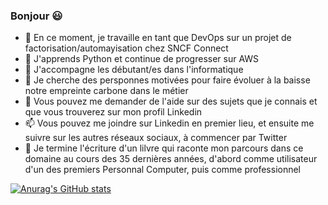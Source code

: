 ### Bonjour :smiley:

- 🔭 En ce moment, je travaille en tant que DevOps sur un projet de factorisation/automayisation chez SNCF Connect
- 🌱 J'apprends Python et continue de progresser sur AWS
- 👯 J'accompagne les débutant/es dans l'informatique
- 🤔 Je cherche des persponnes motivées pour faire évoluer à la baisse notre empreinte carbone dans le métier
- 💬 Vous pouvez me demander de l'aide sur des sujets que je connais et que vous trouverez sur mon profil Linkedin
- 📫 Vous pouvez me joindre sur Linkedin en premier lieu, et ensuite me suivre sur les autres réseaux sociaux, à commencer par Twitter
- :blue_book: Je termine l'écriture d'un lilvre qui raconte mon parcours dans ce domaine au cours des 35 dernières années, d'abord comme utilisateur d'un des premiers Personnal Computer, puis comme professionnel

[![Anurag's GitHub stats](https://github-readme-stats.vercel.app/api?username=olivierleteneur)](https://github.com/olivierleteneur/github-readme-stats)
